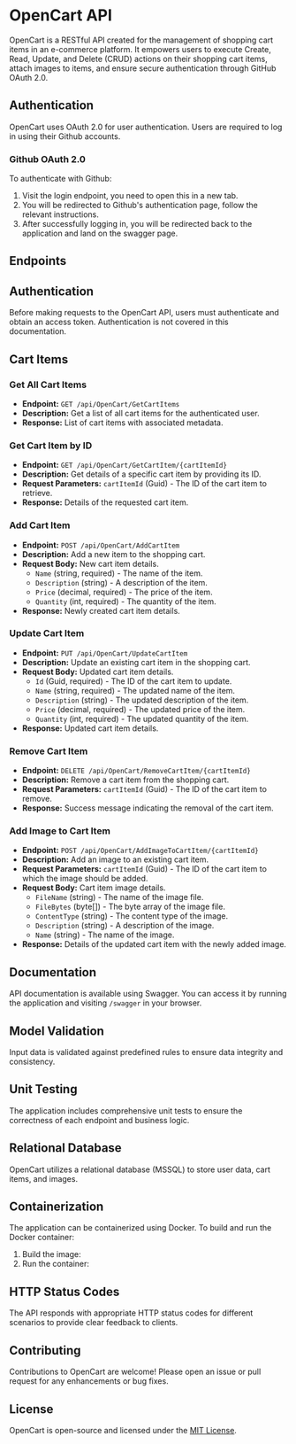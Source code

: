 # OpenCart API

OpenCart is a RESTful API created for the management of shopping cart items in an e-commerce platform. It empowers users to execute Create, Read, Update, and Delete (CRUD) actions on their shopping cart items, attach images to items, and ensure secure authentication through GitHub OAuth 2.0.

## Authentication

OpenCart uses OAuth 2.0 for user authentication. Users are required to log in using their Github accounts.

### Github OAuth 2.0

To authenticate with Github:
1. Visit the login endpoint, you need to open this in a new tab.
2. You will be redirected to Github's authentication page, follow the relevant instructions.
3. After successfully logging in, you will be redirected back to the application and land on the swagger page.

## Endpoints

## Authentication

Before making requests to the OpenCart API, users must authenticate and obtain an access token. Authentication is not covered in this documentation.

## Cart Items

### Get All Cart Items

- **Endpoint:** `GET /api/OpenCart/GetCartItems`
- **Description:** Get a list of all cart items for the authenticated user.
- **Response:** List of cart items with associated metadata.

### Get Cart Item by ID

- **Endpoint:** `GET /api/OpenCart/GetCartItem/{cartItemId}`
- **Description:** Get details of a specific cart item by providing its ID.
- **Request Parameters:** `cartItemId` (Guid) - The ID of the cart item to retrieve.
- **Response:** Details of the requested cart item.

### Add Cart Item

- **Endpoint:** `POST /api/OpenCart/AddCartItem`
- **Description:** Add a new item to the shopping cart.
- **Request Body:** New cart item details.
  - `Name` (string, required) - The name of the item.
  - `Description` (string) - A description of the item.
  - `Price` (decimal, required) - The price of the item.
  - `Quantity` (int, required) - The quantity of the item.
- **Response:** Newly created cart item details.

### Update Cart Item

- **Endpoint:** `PUT /api/OpenCart/UpdateCartItem`
- **Description:** Update an existing cart item in the shopping cart.
- **Request Body:** Updated cart item details.
  - `Id` (Guid, required) - The ID of the cart item to update.
  - `Name` (string, required) - The updated name of the item.
  - `Description` (string) - The updated description of the item.
  - `Price` (decimal, required) - The updated price of the item.
  - `Quantity` (int, required) - The updated quantity of the item.
- **Response:** Updated cart item details.

### Remove Cart Item

- **Endpoint:** `DELETE /api/OpenCart/RemoveCartItem/{cartItemId}`
- **Description:** Remove a cart item from the shopping cart.
- **Request Parameters:** `cartItemId` (Guid) - The ID of the cart item to remove.
- **Response:** Success message indicating the removal of the cart item.

### Add Image to Cart Item

- **Endpoint:** `POST /api/OpenCart/AddImageToCartItem/{cartItemId}`
- **Description:** Add an image to an existing cart item.
- **Request Parameters:** `cartItemId` (Guid) - The ID of the cart item to which the image should be added.
- **Request Body:** Cart item image details.
  - `FileName` (string) - The name of the image file.
  - `FileBytes` (byte[]) - The byte array of the image file.
  - `ContentType` (string) - The content type of the image.
  - `Description` (string) - A description of the image.
  - `Name` (string) - The name of the image.
- **Response:** Details of the updated cart item with the newly added image.


## Documentation

API documentation is available using Swagger. You can access it by running the application and visiting `/swagger` in your browser.

## Model Validation

Input data is validated against predefined rules to ensure data integrity and consistency.

## Unit Testing

The application includes comprehensive unit tests to ensure the correctness of each endpoint and business logic.

## Relational Database

OpenCart utilizes a relational database (MSSQL) to store user data, cart items, and images.

## Containerization

The application can be containerized using Docker. To build and run the Docker container:
1. Build the image: 
2. Run the container: 

## HTTP Status Codes

The API responds with appropriate HTTP status codes for different scenarios to provide clear feedback to clients.

## Contributing

Contributions to OpenCart are welcome! Please open an issue or pull request for any enhancements or bug fixes.

## License

OpenCart is open-source and licensed under the [MIT License](LICENSE).
